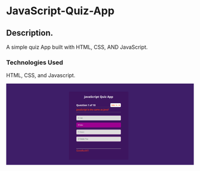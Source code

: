 # JavaScript-Quiz-App


## Description. 
A simple quiz App  built with HTML, CSS, AND JavaScript.  

### Technologies Used
HTML, CSS, and Javascript. 

<img src="https://github.com/nuelladev/JavaScript-Quiz-App-/blob/main/Quiz%20app/images/Screenshot%20(17).png">
